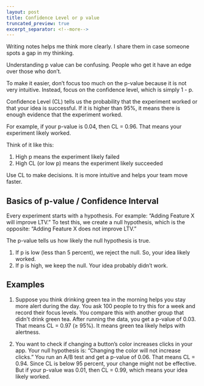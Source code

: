```yaml
---
layout: post
title: Confidence Level or p value
truncated_preview: true
excerpt_separator: <!--more-->
---
```

<div class="message">
Writing notes helps me think more clearly. I share them in case someone spots a gap in my thinking.
</div>

Understanding p value can be confusing. People who get it have an edge over those who don’t.

To make it easier, don’t focus too much on the p-value because it is not very intuitive. Instead, focus on the confidence level, which is simply 1 - p.

Confidence Level (CL) tells us the probability that the experiment worked or that your idea is successful. If it is higher than 95%, it means there is enough evidence that the experiment worked.

<!--more-->
For example, if your p-value is 0.04, then CL = 0.96. That means your experiment likely worked.

Think of it like this:

1. High p means the experiment likely failed
2. High CL (or low p) means the experiment likely succeeded

Use CL to make decisions. It is more intuitive and helps your team move faster.

## Basics of p-value / Confidence Interval

Every experiment starts with a hypothesis. For example: “Adding Feature X will improve LTV.”
To test this, we create a null hypothesis, which is the opposite: “Adding Feature X does not improve LTV.”

The p-value tells us how likely the null hypothesis is true.

1. If p is low (less than 5 percent), we reject the null. So, your idea likely worked.
2. If p is high, we keep the null. Your idea probably didn’t work.

## Examples

1. Suppose you think drinking green tea in the morning helps you stay more alert during the day. You ask 100 people to try this for a week and record their focus levels. You compare this with another group that didn't drink green tea.
After running the data, you get a p-value of 0.03.
That means CL = 0.97 (≥ 95%). It means green tea likely helps with alertness.

2. You want to check if changing a button’s color increases clicks in your app.
Your null hypothesis is: “Changing the color will not increase clicks.”
You run an A/B test and get a p-value of 0.06. That means CL = 0.94. Since CL is below 95 percent, your change might not be effective.
But if your p-value was 0.01, then CL = 0.99, which means your idea likely worked.


